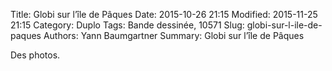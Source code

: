 Title: Globi sur l’île de Pâques
Date: 2015-10-26 21:15
Modified: 2015-11-25 21:15
Category: Duplo
Tags: Bande dessinée, 10571
Slug: globi-sur-l-ile-de-paques
Authors: Yann Baumgartner
Summary: Globi sur l’île de Pâques

Des photos.
